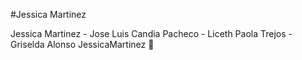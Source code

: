 #Jessica Martinez

Jessica Martinez - Jose Luis Candia Pacheco - Liceth Paola Trejos - Griselda Alonso
JessicaMartinez :star_struck:
